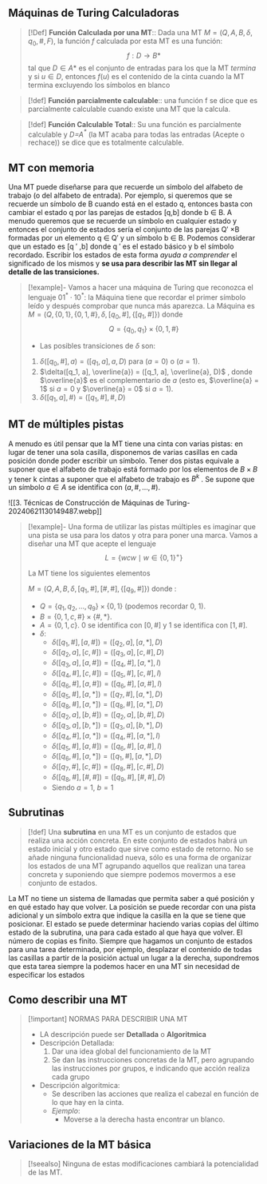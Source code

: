 
## Máquinas de Turing Calculadoras

>[!Def] 
>**Función Calculada por una MT**:: Dada una MT $M = (Q, A, B, \delta, q_0, \#, F)$, la función $f$ calculada por esta MT es una función: $$f:D \rightarrow B*$$ tal que $D \in A*$ es el conjunto de entradas para los que la MT *termina* y si $u \in D$, entonces $f(u)$ es el contenido de la cinta cuando la MT termina excluyendo los símbolos en blanco

>[!def]
>**Función parcialmente calculable**:: una función f se dice que es parcialmente calculable cuando existe una MT que la calcula.

>[!def]
>**Función Calculable Total**:: Su una función es parcialmente calculable y *D=A$^*$* (la MT acaba para todas las entradas (Acepte o rechace)) se dice que es totalmente calculable.

## MT con memoria

Una MT puede diseñarse para que recuerde un símbolo del alfabeto de trabajo (o del alfabeto de entrada). Por ejemplo, si queremos que se recuerde un símbolo de B cuando está en el estado q, entonces basta con cambiar el estado q por las parejas de estados [q,b] donde b ∈ B. A menudo queremos que se recuerde un símbolo en cualquier estado y entonces el conjunto de estados sería el conjunto de las parejas Q′ ×B formadas por un elemento q ∈ Q′ y un símbolo b ∈ B. Podemos considerar que un estado es [q ′ ,b] donde q ′ es el estado básico y b el símbolo recordado. Escribir los estados de esta forma *ayuda a comprender* el significado de los mismos y **se usa para describir las MT sin llegar al detalle de las transiciones.**

>[!example]-
>Vamos a hacer una máquina de Turing que reconozca el lenguaje  $01^* \cdot 10^*$: la Máquina tiene que recordar el primer símbolo leído y después comprobar que nunca más aparezca.
La Máquina es $M = (Q, \{0,1\}, \{0,1,\#\}, \delta, [q_0, \#], \{[q_1, \#]\})$ donde $$ Q = \{ q_0, q_1 \} \times \{0, 1, \# \}$$
>
>- Las posibles transiciones de $\delta$ son:
>
>1. $\delta([q_0, \#], a) = ([q_1, a], a, D)$ para  $(a = 0 ) \text{ o } ( a = 1 )$.
>2. $\delta([q_1, a], \overline{a}) = ([q_1, a], \overline{a}, D)$ , donde  $\overline{a}$ es el complementario de  $a$ (esto es, $\overline{a} = 1$ si $a = 0$ y  $\overline{a} = 0$ si $a = 1$).
>3. $\delta([q_1, a], \#) = ([q_1, \#], \#, D)$

## MT de múltiples pistas
A menudo es útil pensar que la MT tiene una cinta con varias pistas: en lugar de tener una sola casilla, disponemos de varias casillas en cada posición donde poder escribir un símbolo. Tener dos pistas equivale a suponer que el alfabeto de trabajo está formado por los elementos de $B\times B$ y tener k cintas a suponer que el alfabeto de trabajo es $B^k$ . Se supone que un símbolo $a \in A$ se identifica con $(a,\#,\dots,\#)$.

![[3. Técnicas de Construcción de Máquinas de Turing-20240621130149487.webp]]

>[!example]-
>Una forma de utilizar las pistas múltiples es imaginar que una pista se usa para los datos y otra para poner una marca. Vamos a diseñar una MT que acepte el lenguaje 
$$ L = \{wcw \mid w \in \{0,1\}^+\} $$
>
>La MT tiene los siguientes elementos
>
>$M = (Q, A, B, \delta, [q_1, \#], [\#, \#], \{[q_9, \#]\})$ donde :
>- $Q = \{q_1, q_2, \ldots, q_9\} \times \{0,1\}$ (podemos recordar 0, 1).
>- $B = \{0, 1, c, \#\} \times \{\#, *\}$.
>- $A = \{0, 1, c\}$. 0 se identifica con $[0, \#]$ y 1 se identifica con $[1, \#]$.
>- $\delta$:
>	- $\delta([q_1, \#], [a, \#]) = ([q_2, a], [a, *], D)$
>	- $\delta([q_2, a], [c, \#]) = ([q_3, a], [c, \#], D)$
>	- $\delta([q_3, a], [a, \#]) = ([q_4, \#], [a, *], I)$
>	- $\delta([q_4, \#], [c, \#]) = ([q_5, \#], [c, \#], I)$
>	- $\delta([q_6, \#], [a, \#]) = ([q_6, \#], [a, \#], I)$
>	- $\delta([q_5, \#], [a, *]) = ([q_7, \#], [a, *], D)$
>	- $\delta([q_8, \#], [a, *]) = ([q_8, \#], [a, *], D)$
>	- $\delta([q_2, a], [b, \#]) = ([q_2, a], [b, \#], D)$
>	- $\delta([q_3, a], [b, *]) = ([q_3, a], [b, *], D)$
>	- $\delta([q_4, \#], [a, *]) = ([q_4, \#], [a, *], I)$
>	- $\delta([q_5, \#], [a, \#]) = ([q_6, \#], [a, \#], I)$
>	- $\delta([q_6, \#], [a, *]) = ([q_1, \#], [a, *], D)$
>	- $\delta([q_7, \#], [c, \#]) = ([q_8, \#], [c, \#], D)$
>	- $\delta([q_8, \#], [\#, \#]) = ([q_9, \#], [\#, \#], D)$
>	- Siendo $a=1,\ b=1$

## Subrutinas

>[!def]
>Una **subrutina** en una MT es un conjunto de estados que realiza una acción concreta. En este conjunto de estados habrá un estado inicial y otro estado que sirve como estado de retorno. No se añade ninguna funcionalidad nueva, sólo es una forma de organizar los estados de una MT agrupando aquellos que realizan una tarea concreta y suponiendo que siempre podemos movermos a ese conjunto de estados.

 La MT no tiene un sistema de llamadas que permita saber a qué posición y en qué estado hay que volver. La posición se puede recordar con una pista adicional y un símbolo extra que indique la casilla en la que se tiene que posicionar. El estado se puede determinar haciendo varias copias del último estado de la subrutina, una para cada estado al que haya que volver. El número de copias es finito. Siempre que hagamos un conjunto de estados para una tarea determinada, por ejemplo, desplazar el contenido de todas las casillas a partir de la posición actual un lugar a la derecha, supondremos que esta tarea siempre la podemos hacer en una MT sin necesidad de especificar los estados

## Como describir una MT

>[!important] NORMAS PARA DESCRIBIR UNA MT
>-  LA descripción puede ser **Detallada** o **Algoritmica**
>- Descripción Detallada:
>	1. Dar una idea global del funcionamiento de la MT
>	2. Se dan las instrucciones concretas de la MT, pero agrupando las instrucciones por grupos, e indicando que acción realiza cada grupo
>- Descripción algoritmica:
>	- Se describen las acciones que realiza el cabezal en función de lo que hay en la cinta. 
>	- *Ejemplo*:
>		- Moverse a la derecha hasta encontrar un blanco.

## Variaciones de la MT básica

>[!seealso] 
>Ninguna de estas modificaciones cambiará la potencialidad de las MT.
